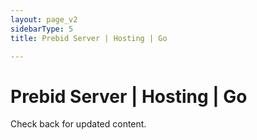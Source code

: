 ```yaml
---
layout: page_v2
sidebarType: 5
title: Prebid Server | Hosting | Go

---
```


# Prebid Server | Hosting | Go

Check back for updated content.
